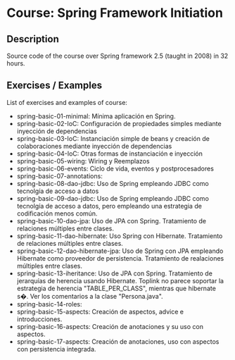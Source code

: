 # Course: Spring Framework Initiation

## Description

Source code of the course over Spring framework 2.5 (taught in 2008) in 32 hours.

## Exercises / Examples

List of exercises and examples of course:

- spring-basic-01-minimal: Mínima aplicación en Spring.
- spring-basic-02-IoC: Configuración de propiedades simples mediante inyección de dependencias
- spring-basic-03-IoC: Instanciación simple de beans y creación de colaboraciones mediante inyección de dependencias
- spring-basic-04-IoC: Otras formas de instanciación e inyección
- spring-basic-05-wiring: Wiring y Reemplazos
- spring-basic-06-events: Ciclo de vida, eventos y postprocesadores
- spring-basic-07-annotations:
- spring-basic-08-dao-jdbc: Uso de Spring empleando JDBC como tecnolgía de acceso a datos
- spring-basic-09-dao-jdbc: Uso de Spring empleando JDBC como tecnolgía de acceso a datos, pero empleando una estrategia de codificación menos común.
- spring-basic-10-dao-jpa: Uso de JPA con Spring. Tratamiento de relaciones múltiples entre clases.
- spring-basic-11-dao-hibernate: Uso Spring con Hibernate. Tratamiento de relaciones múltiples entre clases.
- spring-basic-12-dao-hibernate-jpa: Uso de Spring con JPA empleando Hibernate como proveedor de persistencia. Tratamiento de realaciones múltiples entre clases.
- spring-basic-13-iheritance: Uso de JPA con Spring. Tratamiento de jerarquías de herencia usando Hibernate. Toplink no parece soportar la estrategia de herencia "TABLE_PER_CLASS", mientras que hibernate s�. Ver los comentarios a la clase "Persona.java".
- spring-basic-14-roles:
- spring-basic-15-aspects: Creación de aspectos, advice e introducciones.
- spring-basic-16-aspects: Creación de anotaciones y su uso con aspectos.
- spring-basic-17-aspects: Creación de anotaciones, uso con aspectos con persistencia integrada.
